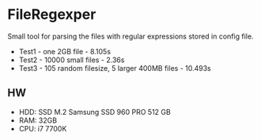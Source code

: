 # FileRegexper

Small tool for parsing the files with regular expressions stored in config file.

- Test1 - one 2GB file - 8.105s
- Test2 - 10000 small files - 2.36s
- Test3 - 105 random filesize, 5 larger 400MB files - 10.493s
 
## HW

- HDD: SSD M.2 Samsung SSD 960 PRO 512 GB
- RAM: 32GB
- CPU: i7 7700K

   